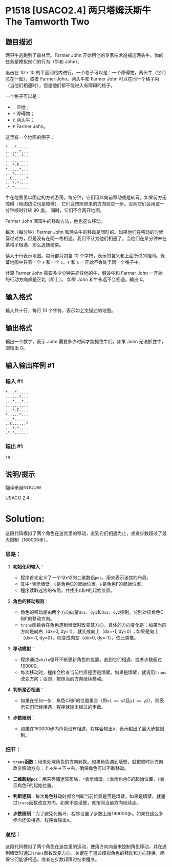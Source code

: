 # P1518 [USACO2.4] 两只塔姆沃斯牛 The Tamworth Two

## 题目描述

两只牛逃跑到了森林里。Farmer John 开始用他的专家技术追捕这两头牛。你的任务是模拟他们的行为（牛和 John）。

追击在 $10 \times 10$ 的平面网格内进行。一个格子可以是：一个障碍物，两头牛（它们总在一起），或者 Farmer John。两头牛和 Farmer John 可以在同一个格子内（当他们相遇时），但是他们都不能进入有障碍的格子。

一个格子可以是：
- `.` 空地；
- `*` 障碍物；
- `C` 两头牛；
- `F` Farmer John。

这里有一个地图的例子：

```plain
*...*.....
......*...
...*...*..
..........
...*.F....
*.....*...
...*......
..C......*
...*.*....
.*.*......
```

牛在地图里以固定的方式游荡。每分钟，它们可以向前移动或是转弯。如果前方无障碍（地图边沿也是障碍），它们会按照原来的方向前进一步。否则它们会用这一分钟顺时针转 90 度。 同时，它们不会离开地图。

Farmer John 深知牛的移动方法，他也这么移动。

每次（每分钟）Farmer John 和两头牛的移动是同时的。如果他们在移动的时候穿过对方，但是没有在同一格相遇，我们不认为他们相遇了。当他们在某分钟末在某格子相遇，那么追捕结束。

读入十行表示地图。每行都只包含 10 个字符，表示的含义和上面所说的相同。保证地图中只有一个 `F` 和一个 `C`。`F` 和 `C` 一开始不会处于同一个格子中。

计算 Farmer John 需要多少分钟来抓住他的牛，假设牛和 Farmer John 一开始的行动方向都是正北（即上）。 如果 John 和牛永远不会相遇，输出 0。

## 输入格式

输入共十行，每行 10 个字符，表示如上文描述的地图。

## 输出格式

输出一个数字，表示 John 需要多少时间才能抓住牛们。如果 John 无法抓住牛，则输出 0。

## 输入输出样例 #1

### 输入 #1

```
*...*.....
......*...
...*...*..
..........
...*.F....
*.....*...
...*......
..C......*
...*.*....
.*.*......
```

### 输出 #1

```
49
```

## 说明/提示

翻译来自NOCOW

USACO 2.4

# Solution:
这段代码模拟了两个角色在迷宫里的移动，直到它们相遇为止，或者步数超过了最大限制（160000步）。

### 思路：
1. **初始化和输入**：
   - 程序首先定义了一个12x12的二维数组`pos`，用来表示迷宫的布局。
   - 其中`*`表示墙壁，`C`是角色C的起始位置，`F`是角色F的起始位置。
   - 程序读取迷宫的布局，并找出`C`和`F`的起始位置。

2. **角色的移动规则**：
   - 角色的移动是由两个方向向量`dx1, dy1`和`dx2, dy2`控制，分别对应角色C和F的移动方向。
   - `trans`函数会在角色遇到墙壁时改变其方向。具体的方向变化是：如果当前方向是向右（dx=0, dy=1），就变成向上（dx=-1, dy=0）；如果是向上（dx=-1, dy=0），则变成向左（dx=0, dy=-1），依此类推。

3. **移动模拟**：
   - 程序通过`while`循环不断更新角色的位置，直到它们相遇，或者步数超过160000。
   - 每次移动时，程序会检查当前位置是否是墙壁。如果是墙壁，就调用`trans`改变方向；否则，按照当前方向继续移动。

4. **判断是否相遇**：
   - 如果在任何一步，角色C和F的位置重合（即`x1 == x2`且`y1 == y2`），则表示它们已经相遇，程序就输出经过的步数。
   
5. **步数限制**：
   - 如果在160000步内角色没有相遇，程序会输出`0`，表示超出了最大步数限制。

### 细节：
- **`trans`函数**：用来处理角色的方向转换。如果角色遇到墙壁，就按顺时针方向改变移动方向：上→左→下→右，确保角色可以不断移动。
  
- **二维数组`pos`**：用来存储迷宫布局，`*`表示墙壁，`C`表示角色C的起始位置，`F`表示角色F的起始位置。

- **判断逻辑**：每次角色移动时都会判断当前位置是否是墙壁。如果是墙壁，就通过`trans`函数改变方向。如果不是墙壁，就按照当前方向继续走。

- **步数限制**：为了避免死循环，程序设置了步数上限160000步。如果在这么多步内还没相遇，程序会输出`0`。

### 总结：
这段代码模拟了两个角色在迷宫里的运动，使用方向向量来控制角色移动，并在遇到墙壁时通过`trans`函数改变方向。关键在于通过模拟角色的移动和方向转换，确保它们能够相遇，或者在步数超限时结束程序。

